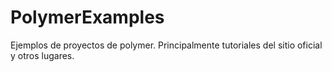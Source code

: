 # PolymerExamples
Ejemplos de proyectos de polymer. Principalmente tutoriales del sitio oficial y otros lugares.

